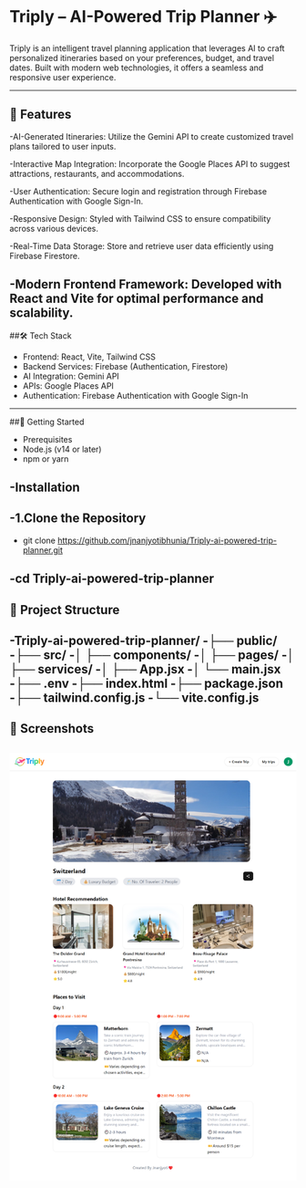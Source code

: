 # Triply – AI-Powered Trip Planner ✈️
Triply is an intelligent travel planning application that leverages AI to craft personalized itineraries based on your preferences, budget, and travel dates. Built with modern web technologies, it offers a seamless and responsive user experience.

---
## 🌟 Features
-AI-Generated Itineraries: Utilize the Gemini API to create customized travel plans tailored to user inputs.

-Interactive Map Integration: Incorporate the Google Places API to suggest attractions, restaurants, and accommodations.

-User Authentication: Secure login and registration through Firebase Authentication with Google Sign-In.

-Responsive Design: Styled with Tailwind CSS to ensure compatibility across various devices.

-Real-Time Data Storage: Store and retrieve user data efficiently using Firebase Firestore.

-Modern Frontend Framework: Developed with React and Vite for optimal performance and scalability.
---
##🛠️ Tech Stack
- Frontend: React, Vite, Tailwind CSS
- Backend Services: Firebase (Authentication, Firestore)
- AI Integration: Gemini API
- APIs: Google Places API
- Authentication: Firebase Authentication with Google Sign-In
---
##🚀 Getting Started
- Prerequisites
- Node.js (v14 or later)
- npm or yarn

-Installation
---
 -1.Clone the Repository
 --
  - git clone https://github.com/jnanjyotibhunia/Triply-ai-powered-trip-planner.git
    
  -cd Triply-ai-powered-trip-planner
---
## 📁 Project Structure
-Triply-ai-powered-trip-planner/
-├── public/
-├── src/
-│   ├── components/
-│   ├── pages/
-│   ├── services/
-│   ├── App.jsx
-│   └── main.jsx
-├── .env
-├── index.html
-├── package.json
-├── tailwind.config.js
-└── vite.config.js
---
## 📸 Screenshots
![image-alt](https://github.com/jnanjyotibhunia/Triply-ai-powered-trip-planner/blob/4a99c7b1afc4adbda9bcc963444ace6c91f50b6e/screencapture-localhost-5173-view-trip-1746425944765-2025-05-05-14_49_57.png)
---
